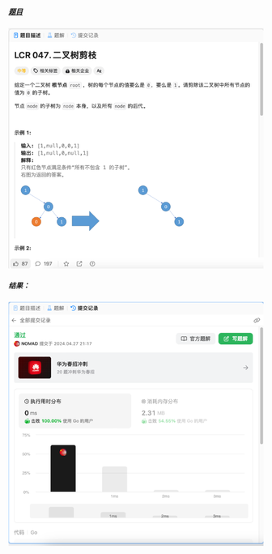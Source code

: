 ##### [题目](https://leetcode.cn/problems/pOCWxh/description/)
![pic](img.png)
##### 结果：
![pic](result.png)